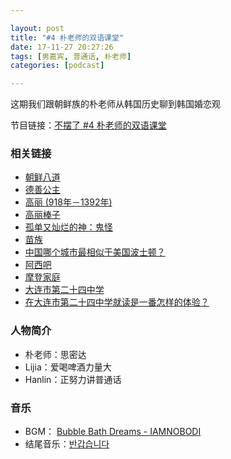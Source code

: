 ```yaml
---

layout: post
title: "#4 朴老师的双语课堂"
date: 17-11-27 20:27:26
tags: [男嘉宾, 普通话, 朴老师]
categories: [podcast]

---
```


这期我们跟朝鲜族的朴老师从韩国历史聊到韩国婚恋观

节目链接：[不摆了 #4 朴老师的双语课堂](http://music.163.com/#/program?id=1366540232)

### 相关链接

- [朝鲜八道](https://zh.wikipedia.org/wiki/%E6%9C%9D%E9%AE%AE%E5%85%AB%E9%81%93)
- [德善公主](https://zh.wikipedia.org/wiki/%E5%96%84%E5%BE%B7%E5%A5%B3%E7%8E%8B)
- [高丽 (918年－1392年)](https://zh.wikipedia.org/wiki/%E9%AB%98%E9%BA%97_(918%E5%B9%B4%EF%BC%8D1392%E5%B9%B4))
- [高丽棒子](https://zh.wikipedia.org/wiki/%E9%AB%98%E9%BA%97%E6%A3%92%E5%AD%90)
- [孤单又灿烂的神：鬼怪](https://movie.douban.com/subject/26761935/)
- [苗族](https://zh.wikipedia.org/wiki/%E8%8B%97%E6%97%8F)
- [中国哪个城市最相似于美国波士顿？](https://www.zhihu.com/question/19875665)
- [阿西吧](http://www.baike.com/wiki/%E9%98%BF%E8%A5%BF%E5%90%A7)
- [摩登家庭](https://movie.douban.com/subject/3754382/)
- [大连市第二十四中学](https://zh.wikipedia.org/wiki/%E5%A4%A7%E8%BF%9E%E5%B8%82%E7%AC%AC%E4%BA%8C%E5%8D%81%E5%9B%9B%E4%B8%AD%E5%AD%A6)
- [在大连市第二十四中学就读是一番怎样的体验？](https://www.zhihu.com/question/27963266)

### 人物简介

- 朴老师：思密达
- Lijia：爱喝啤酒力量大
- Hanlin：正努力讲普通话

### 音乐

- BGM： [Bubble Bath Dreams - IAMNOBODI](http://music.163.com/#/song?id=27708107)
- 结尾音乐：[반갑습니다](https://y.qq.com/n/yqq/song/0013BTHo41LVom.html)

